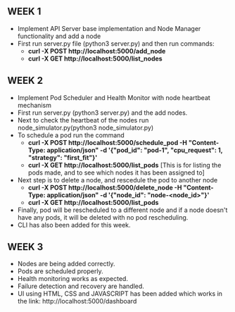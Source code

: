 ## WEEK 1 
* Implement API Server base implementation and Node Manager functionality and add a node  
*  First run server.py file (python3 server.py) and then run commands:
    * **curl -X POST http://localhost:5000/add_node**
    * **curl -X GET http://localhost:5000/list_nodes**

## WEEK 2
* Implement Pod Scheduler and Health Monitor with node heartbeat mechanism
* First run server.py (python3 server.py) and the add nodes.
* Next to check the heartbeat of the nodes run node_simulator.py(python3 node_simulator.py)
* To schedule a pod run the command
    * **curl -X POST http://localhost:5000/schedule_pod -H "Content-Type: application/json" -d '{"pod_id": "pod-1", "cpu_request": 1, "strategy": "first_fit"}'**
    * **curl -X GET http://localhost:5000/list_pods** [This is for listing the pods made, and to see which nodes it has been assigned to]
* Next step is to delete a node, and rescedule the pod to another node
    * **curl -X POST http://localhost:5000/delete_node -H "Content-Type: application/json" -d '{"node_id": "node-<node_id>"}'**
    * **curl -X GET http://localhost:5000/list_pods**
* Finally, pod will be rescheduled to a different node and if a node doesn't have any pods, it will be deleted with no pod rescheduling.
* CLI has also been added for this week.

## WEEK 3
* Nodes are being added correctly.
* Pods are scheduled properly.
* Health monitoring works as expected.
* Failure detection and recovery are handled.
* UI using HTML, CSS and JAVASCRIPT has been added which works in the link: http://localhost:5000/dashboard
